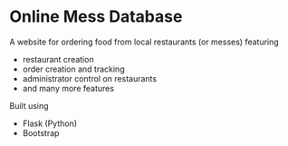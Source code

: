 # Online Mess Database
A website for ordering food from local restaurants (or messes) featuring 
- restaurant creation
- order creation and tracking
- administrator control on restaurants
- and many more features

Built using 
- Flask (Python)
- Bootstrap
